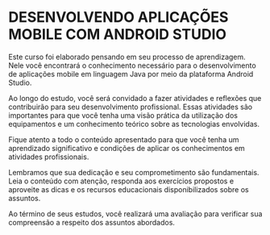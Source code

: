 # DESENVOLVENDO APLICAÇÕES MOBILE COM ANDROID STUDIO
 
 
Este curso foi elaborado pensando em seu processo de aprendizagem. Nele você encontrará o conhecimento necessário para o desenvolvimento de aplicações mobile em linguagem Java por meio da plataforma Android Studio.

Ao longo do estudo, você será convidado a fazer atividades e reflexões que contribuirão para seu desenvolvimento profissional. Essas atividades são importantes para que você tenha uma visão prática da utilização dos equipamentos e um conhecimento teórico sobre as tecnologias envolvidas.

Fique atento a todo o conteúdo apresentado para que você tenha um aprendizado significativo e condições de aplicar os conhecimentos em atividades profissionais.

Lembramos que sua dedicação e seu comprometimento são fundamentais. Leia o conteúdo com atenção, responda aos exercícios propostos e aproveite as dicas e os recursos educacionais disponibilizados sobre os assuntos.

Ao término de seus estudos, você realizará uma avaliação para verificar sua compreensão a respeito dos assuntos abordados.